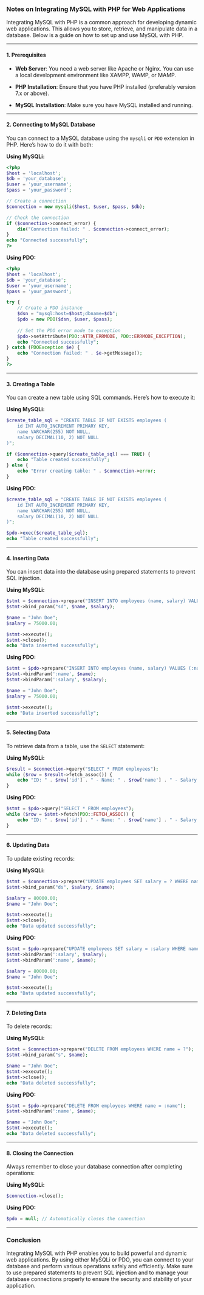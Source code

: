 ### Notes on Integrating MySQL with PHP for Web Applications

Integrating MySQL with PHP is a common approach for developing dynamic web applications. This allows you to store, retrieve, and manipulate data in a database. Below is a guide on how to set up and use MySQL with PHP.

---

#### 1. **Prerequisites**

- **Web Server**: You need a web server like Apache or Nginx. You can use a local development environment like XAMPP, WAMP, or MAMP.

- **PHP Installation**: Ensure that you have PHP installed (preferably version 7.x or above).

- **MySQL Installation**: Make sure you have MySQL installed and running.

---

#### 2. **Connecting to MySQL Database**

You can connect to a MySQL database using the `mysqli` or `PDO` extension in PHP. Here’s how to do it with both:

**Using MySQLi:**

```php
<?php
$host = 'localhost';
$db = 'your_database';
$user = 'your_username';
$pass = 'your_password';

// Create a connection
$connection = new mysqli($host, $user, $pass, $db);

// Check the connection
if ($connection->connect_error) {
    die("Connection failed: " . $connection->connect_error);
}
echo "Connected successfully";
?>
```

**Using PDO:**

```php
<?php
$host = 'localhost';
$db = 'your_database';
$user = 'your_username';
$pass = 'your_password';

try {
    // Create a PDO instance
    $dsn = "mysql:host=$host;dbname=$db";
    $pdo = new PDO($dsn, $user, $pass);
    
    // Set the PDO error mode to exception
    $pdo->setAttribute(PDO::ATTR_ERRMODE, PDO::ERRMODE_EXCEPTION);
    echo "Connected successfully";
} catch (PDOException $e) {
    echo "Connection failed: " . $e->getMessage();
}
?>
```

---

#### 3. **Creating a Table**

You can create a new table using SQL commands. Here’s how to execute it:

**Using MySQLi:**

```php
$create_table_sql = "CREATE TABLE IF NOT EXISTS employees (
    id INT AUTO_INCREMENT PRIMARY KEY,
    name VARCHAR(255) NOT NULL,
    salary DECIMAL(10, 2) NOT NULL
)";

if ($connection->query($create_table_sql) === TRUE) {
    echo "Table created successfully";
} else {
    echo "Error creating table: " . $connection->error;
}
```

**Using PDO:**

```php
$create_table_sql = "CREATE TABLE IF NOT EXISTS employees (
    id INT AUTO_INCREMENT PRIMARY KEY,
    name VARCHAR(255) NOT NULL,
    salary DECIMAL(10, 2) NOT NULL
)";

$pdo->exec($create_table_sql);
echo "Table created successfully";
```

---

#### 4. **Inserting Data**

You can insert data into the database using prepared statements to prevent SQL injection.

**Using MySQLi:**

```php
$stmt = $connection->prepare("INSERT INTO employees (name, salary) VALUES (?, ?)");
$stmt->bind_param("sd", $name, $salary);

$name = "John Doe";
$salary = 75000.00;

$stmt->execute();
$stmt->close();
echo "Data inserted successfully";
```

**Using PDO:**

```php
$stmt = $pdo->prepare("INSERT INTO employees (name, salary) VALUES (:name, :salary)");
$stmt->bindParam(':name', $name);
$stmt->bindParam(':salary', $salary);

$name = "John Doe";
$salary = 75000.00;

$stmt->execute();
echo "Data inserted successfully";
```

---

#### 5. **Selecting Data**

To retrieve data from a table, use the `SELECT` statement:

**Using MySQLi:**

```php
$result = $connection->query("SELECT * FROM employees");
while ($row = $result->fetch_assoc()) {
    echo "ID: " . $row['id'] . " - Name: " . $row['name'] . " - Salary: " . $row['salary'] . "<br>";
}
```

**Using PDO:**

```php
$stmt = $pdo->query("SELECT * FROM employees");
while ($row = $stmt->fetch(PDO::FETCH_ASSOC)) {
    echo "ID: " . $row['id'] . " - Name: " . $row['name'] . " - Salary: " . $row['salary'] . "<br>";
}
```

---

#### 6. **Updating Data**

To update existing records:

**Using MySQLi:**

```php
$stmt = $connection->prepare("UPDATE employees SET salary = ? WHERE name = ?");
$stmt->bind_param("ds", $salary, $name);

$salary = 80000.00;
$name = "John Doe";

$stmt->execute();
$stmt->close();
echo "Data updated successfully";
```

**Using PDO:**

```php
$stmt = $pdo->prepare("UPDATE employees SET salary = :salary WHERE name = :name");
$stmt->bindParam(':salary', $salary);
$stmt->bindParam(':name', $name);

$salary = 80000.00;
$name = "John Doe";

$stmt->execute();
echo "Data updated successfully";
```

---

#### 7. **Deleting Data**

To delete records:

**Using MySQLi:**

```php
$stmt = $connection->prepare("DELETE FROM employees WHERE name = ?");
$stmt->bind_param("s", $name);

$name = "John Doe";
$stmt->execute();
$stmt->close();
echo "Data deleted successfully";
```

**Using PDO:**

```php
$stmt = $pdo->prepare("DELETE FROM employees WHERE name = :name");
$stmt->bindParam(':name', $name);

$name = "John Doe";
$stmt->execute();
echo "Data deleted successfully";
```

---

#### 8. **Closing the Connection**

Always remember to close your database connection after completing operations:

**Using MySQLi:**

```php
$connection->close();
```

**Using PDO:**

```php
$pdo = null; // Automatically closes the connection
```

---

### Conclusion

Integrating MySQL with PHP enables you to build powerful and dynamic web applications. By using either MySQLi or PDO, you can connect to your database and perform various operations safely and efficiently. Make sure to use prepared statements to prevent SQL injection and to manage your database connections properly to ensure the security and stability of your application.